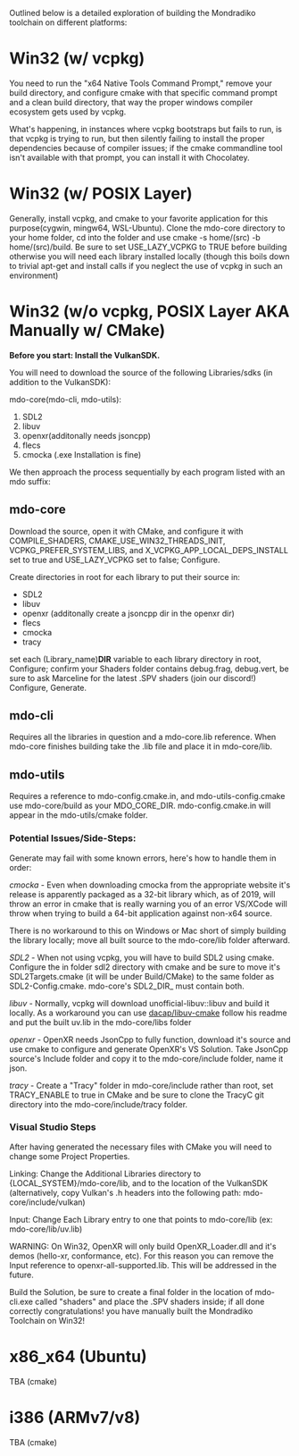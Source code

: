 Outlined below is a detailed exploration of building the Mondradiko toolchain on different platforms:

# Win32 (w/ vcpkg)

You need to run the "x64 Native Tools Command Prompt," remove your build directory, and configure cmake with that specific 
command prompt and a clean build directory, that way the proper windows compiler ecosystem gets used by vcpkg.

What's happening, in instances where vcpkg bootstraps but fails to run, is that vcpkg is trying to run, but then silently 
failing to install the proper dependencies because of compiler issues; if the cmake commandline tool isn't available with 
that prompt, you can install it with Chocolatey.

# Win32 (w/ POSIX Layer)

Generally, install vcpkg, and cmake to your favorite application for this purpose(cygwin, mingw64, WSL-Ubuntu). Clone the mdo-core
directory to your home folder, cd into the folder and use cmake -s home/(src) -b home/(src)/build. Be sure to set USE_LAZY_VCPKG to
TRUE before building otherwise you will need each library installed locally (though this boils down to trivial apt-get and install 
calls if you neglect the use of vcpkg in such an environment)

# Win32 (w/o vcpkg, POSIX Layer AKA Manually w/ CMake)

**Before you start: Install the VulkanSDK.**

You will need to download the source of the following Libraries/sdks (in addition to the VulkanSDK):

mdo-core(mdo-cli, mdo-utils):

1. SDL2
2. libuv
3. openxr(additonally needs jsoncpp)
4. flecs
5. cmocka (.exe Installation is fine)

We then approach the process sequentially by each program listed with an mdo suffix:

## mdo-core
Download the source, open it with CMake, and configure it with COMPILE_SHADERS, CMAKE_USE_WIN32_THREADS_INIT, VCPKG_PREFER_SYSTEM_LIBS,
and X_VCPKG_APP_LOCAL_DEPS_INSTALL set to true and USE_LAZY_VCPKG set to false; Configure.

Create directories in root for each library to put their source in:

- SDL2
- libuv
- openxr (additonally create a jsoncpp dir in the openxr dir)
- flecs 
- cmocka 
- tracy

set each (Library_name)__DIR__ variable to each library directory in root, Configure; confirm your Shaders folder contains debug.frag, debug.vert, 
be sure to ask Marceline for the latest .SPV shaders (join our discord!) Configure, Generate.

## mdo-cli
Requires all the libraries in question and a mdo-core.lib reference. When mdo-core finishes building take the .lib file and place it in mdo-core/lib.

## mdo-utils
Requires a reference to mdo-config.cmake.in, and mdo-utils-config.cmake use mdo-core/build as your MDO_CORE_DIR. mdo-config.cmake.in will appear in the mdo-utils/cmake folder.

### Potential Issues/Side-Steps:
Generate may fail with some known errors, here's how to handle them in order:

*cmocka* - 
Even when downloading cmocka from the appropriate website it's release is apparently packaged as a 32-bit library which, as of 2019, will throw
an error in cmake that is really warning you of an error VS/XCode will throw when trying to build a 64-bit application against non-x64 source.

There is no workaround to this on Windows or Mac short of simply building the library locally; move all built source to the mdo-core/lib folder afterward.  

*SDL2* - 
When not using vcpkg, you will have to build SDL2 using cmake. Configure the in folder sdl2 directory with cmake and be sure to move it's 
SDL2Targets.cmake (it will be under Build/CMake) to the same folder as SDL2-Config.cmake. mdo-core's SDL2_DIR_ must contain both.

*libuv* - 
Normally, vcpkg will download unofficial-libuv::libuv and build it locally. As a workaround you can use [dacap/libuv-cmake](https://github.com/dacap/libuv-cmake)
follow his readme and put the built uv.lib in the mdo-core/libs folder 

*openxr* - 
OpenXR needs JsonCpp to fully function, download it's source and use cmake to configure and generate OpenXR's VS Solution. Take JsonCpp source's Include folder and copy it
to the mdo-core/include folder, name it json.

*tracy* - 
Create a "Tracy" folder in mdo-core/include rather than root, set TRACY_ENABLE to true in CMake and be sure to clone the TracyC git directory into the mdo-core/include/tracy folder.

### Visual Studio Steps
After having generated the necessary files with CMake you will need to change some Project Properties.

Linking: Change the Additional Libraries directory to {LOCAL_SYSTEM}/mdo-core/lib, and to the location of the VulkanSDK (alternatively, copy Vulkan's .h headers 
into the following path: mdo-core/include/vulkan)

Input: Change Each Library entry to one that points to mdo-core/lib (ex: mdo-core/lib/uv.lib)

WARNING: On Win32, OpenXR will only build OpenXR_Loader.dll and it's demos (hello-xr, conformance, etc).
For this reason you can remove the Input reference to openxr-all-supported.lib. This will be addressed in the future.

Build the Solution, be sure to create a final folder in the location of mdo-cli.exe called "shaders" and place the .SPV shaders inside; if all done correctly congratulations!
you have manually built the Mondradiko Toolchain on Win32!

# x86_x64 (Ubuntu)
TBA (cmake)

# i386 (ARMv7/v8)
TBA (cmake)
